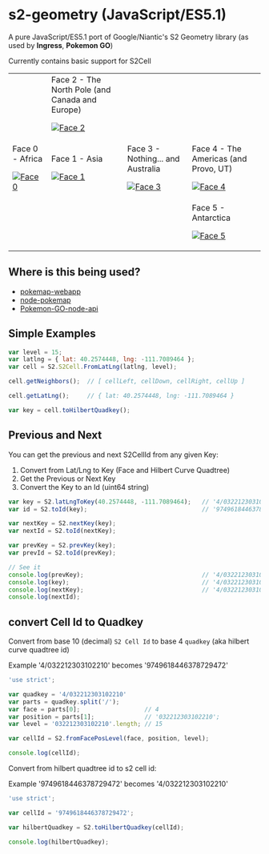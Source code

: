 s2-geometry (JavaScript/ES5.1)
======================

A pure JavaScript/ES5.1 port of Google/Niantic's S2 Geometry library (as used by **Ingress**, **Pokemon GO**)

Currently contains basic support for S2Cell

<table>
<tr>
<td></td>
<td>
Face 2 - The North Pole (and Canada and Europe)

<a href="http://i.imgur.com/SODO4bT.jpg" target="_face2"><img src="http://i.imgur.com/SODO4bTt.jpg" title="Face 2" alt="Face 2"></a>
</td>
<td></td>
</tr>
<tr>
<td>
Face 0 - Africa

<a href="http://i.imgur.com/dLI5Zd1.jpg" target="_face0"><img src="http://i.imgur.com/dLI5Zd1t.jpg" title="Face 0" alt="Face 0"></a>
</td>
<td>
Face 1 - Asia

<a href="http://i.imgur.com/duTLDTV.jpg" target="_face1"><img src="http://i.imgur.com/duTLDTVt.jpg" title="Face 1" alt="Face 1"></a>
</td>
<td>
Face 3 - Nothing... and Australia

<a href="http://i.imgur.com/6Ho35Tc.jpg" target="_face3"><img src="http://i.imgur.com/6Ho35Tct.jpg" title="Face 3" alt="Face 3"></a>
</td>
<td>
Face 4 - The Americas (and Provo, UT)

<a href="http://i.imgur.com/3IBAfqj.jpg" target="_face4"><img src="http://i.imgur.com/3IBAfqjt.jpg" title="Face 4" alt="Face 4"></a>
</td>
</tr>
<tr>
<td></td>
<td></td>
<td></td>
<td>
Face 5 - Antarctica

<a href="http://i.imgur.com/HZCBvgy.jpg" target="_face5"><img src="http://i.imgur.com/HZCBvgyt.jpg" title="Face 5" alt="Face 5"></a>
</td>
</tr>
</table>

Where is this being used?
---------------------

* [pokemap-webapp](https://github.com/Daplie/pokemap-webapp)
* [node-pokemap](https://github.com/Daplie/node-pokemap)
* [Pokemon-GO-node-api](https://github.com/Daplie/Pokemon-GO-node-api)

Simple Examples
---------------

```javascript
var level = 15;
var latlng = { lat: 40.2574448, lng: -111.7089464 };
var cell = S2.S2Cell.FromLatLng(latlng, level);

cell.getNeighbors();  // [ cellLeft, cellDown, cellRight, cellUp ]

cell.getLatLng();     // { lat: 40.2574448, lng: -111.7089464 }

var key = cell.toHilbertQuadkey();
```

Previous and Next
-----------------

You can get the previous and next S2CellId from any given Key:

1. Convert from Lat/Lng to Key (Face and Hilbert Curve Quadtree)
2. Get the Previous or Next Key
3. Convert the Key to an Id (uint64 string)

```javascript
var key = S2.latLngToKey(40.2574448, -111.7089464);   // '4/032212303102210'
var id = S2.toId(key);                                // '9749618446378729472'

var nextKey = S2.nextKey(key);
var nextId = S2.toId(nextKey);

var prevKey = S2.prevKey(key);
var prevId = S2.toId(prevKey);

// See it
console.log(prevKey);                                 // '4/032212303102203'
console.log(key);                                     // '4/032212303102210'
console.log(nextKey);                                 // '4/032212303102211'
console.log(nextId);
```

convert Cell Id to Quadkey
------------------

Convert from base 10 (decimal) `S2 Cell Id` to base 4 `quadkey` (aka hilbert curve quadtree id)

Example '4/032212303102210' becomes '9749618446378729472'

```javascript
'use strict';

var quadkey = '4/032212303102210'
var parts = quadkey.split('/');
var face = parts[0];                  // 4
var position = parts[1];              // '032212303102210';
var level = '032212303102210'.length; // 15

var cellId = S2.fromFacePosLevel(face, position, level);

console.log(cellId);
```

Convert from hilbert quadtree id to s2 cell id:

Example '9749618446378729472' becomes '4/032212303102210'

```javascript
'use strict';

var cellId = '9749618446378729472';

var hilbertQuadkey = S2.toHilbertQuadkey(cellId);

console.log(hilbertQuadkey);
```
